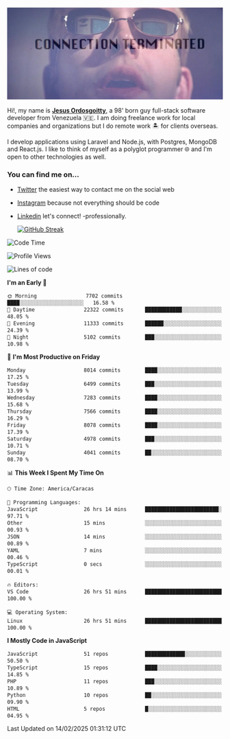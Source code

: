 ![hackers movie reference](./disconnected.jpg)

Hi!, my name is [**Jesus Ordosgoitty**](https://jodaz.dev), a 98' born guy full-stack software developer from Venezuela 🇻🇪. I am doing freelance work for local companies and organizations but I do remote work 🏝️ for clients overseas. 

I develop applications using Laravel and Node.js, with Postgres, MongoDB and React.js. I like to think of myself as a polyglot programmer 🌐 and I'm open to other technologies as well.

### You can find me on...

- [Twitter](https://twitter.com/jodaz_) the easiest way to contact me on the social web
- [Instagram](https://instagram.com/jodaz_) because not everything should be code
- [Linkedin](https://linkedin.com/in/jodaz) let's connect! -professionally.


    [![GitHub Streak](https://streak-stats.demolab.com?user=jodaz&theme=tokyonight)](https://git.io/streak-stats)

<!--START_SECTION:waka-->
![Code Time](http://img.shields.io/badge/Code%20Time-7%2C146%20hrs%2012%20mins-blue)

![Profile Views](http://img.shields.io/badge/Profile%20Views-0-blue)

![Lines of code](https://img.shields.io/badge/From%20Hello%20World%20I%27ve%20Written-83.0%20million%20lines%20of%20code-blue)

**I'm an Early 🐤** 

```text
🌞 Morning                7702 commits        ████░░░░░░░░░░░░░░░░░░░░░   16.58 % 
🌆 Daytime                22322 commits       ████████████░░░░░░░░░░░░░   48.05 % 
🌃 Evening                11333 commits       ██████░░░░░░░░░░░░░░░░░░░   24.39 % 
🌙 Night                  5102 commits        ███░░░░░░░░░░░░░░░░░░░░░░   10.98 % 
```
📅 **I'm Most Productive on Friday** 

```text
Monday                   8014 commits        ████░░░░░░░░░░░░░░░░░░░░░   17.25 % 
Tuesday                  6499 commits        ███░░░░░░░░░░░░░░░░░░░░░░   13.99 % 
Wednesday                7283 commits        ████░░░░░░░░░░░░░░░░░░░░░   15.68 % 
Thursday                 7566 commits        ████░░░░░░░░░░░░░░░░░░░░░   16.29 % 
Friday                   8078 commits        ████░░░░░░░░░░░░░░░░░░░░░   17.39 % 
Saturday                 4978 commits        ███░░░░░░░░░░░░░░░░░░░░░░   10.71 % 
Sunday                   4041 commits        ██░░░░░░░░░░░░░░░░░░░░░░░   08.70 % 
```


📊 **This Week I Spent My Time On** 

```text
🕑︎ Time Zone: America/Caracas

💬 Programming Languages: 
JavaScript               26 hrs 14 mins      ████████████████████████░   97.71 % 
Other                    15 mins             ░░░░░░░░░░░░░░░░░░░░░░░░░   00.93 % 
JSON                     14 mins             ░░░░░░░░░░░░░░░░░░░░░░░░░   00.89 % 
YAML                     7 mins              ░░░░░░░░░░░░░░░░░░░░░░░░░   00.46 % 
TypeScript               0 secs              ░░░░░░░░░░░░░░░░░░░░░░░░░   00.01 % 

🔥 Editors: 
VS Code                  26 hrs 51 mins      █████████████████████████   100.00 % 

💻 Operating System: 
Linux                    26 hrs 51 mins      █████████████████████████   100.00 % 
```

**I Mostly Code in JavaScript** 

```text
JavaScript               51 repos            █████████████░░░░░░░░░░░░   50.50 % 
TypeScript               15 repos            ████░░░░░░░░░░░░░░░░░░░░░   14.85 % 
PHP                      11 repos            ███░░░░░░░░░░░░░░░░░░░░░░   10.89 % 
Python                   10 repos            ██░░░░░░░░░░░░░░░░░░░░░░░   09.90 % 
HTML                     5 repos             █░░░░░░░░░░░░░░░░░░░░░░░░   04.95 % 
```




 Last Updated on 14/02/2025 01:31:12 UTC
<!--END_SECTION:waka-->
